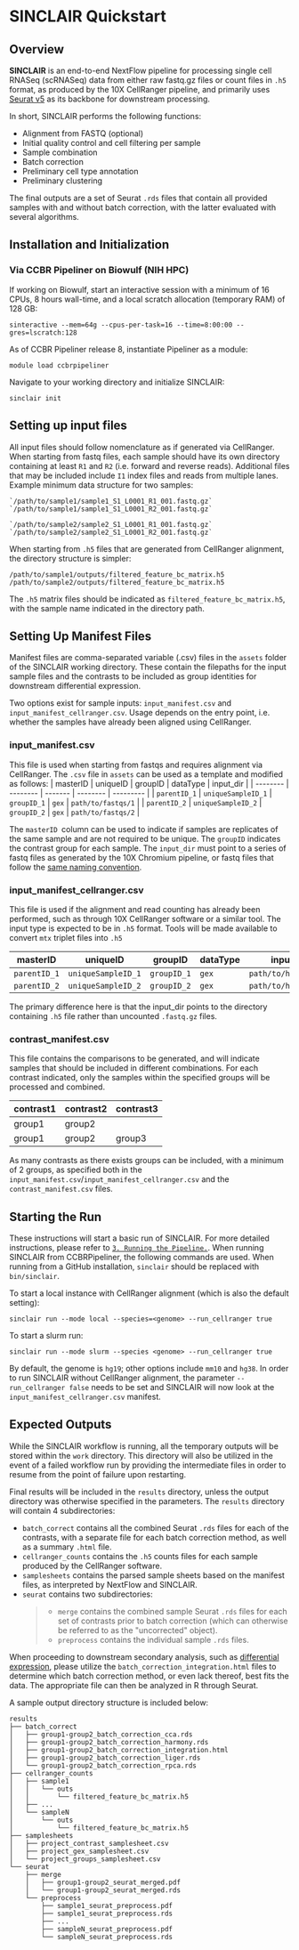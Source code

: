 # SINCLAIR Quickstart

## Overview

**SINCLAIR** is an end-to-end NextFlow pipeline for processing single cell RNASeq (scRNASeq) data from either raw fastq.gz files or count files in `.h5` format, as produced by the 10X CellRanger pipeline, and primarily uses [Seurat v5](https://www.satijalab.org/Seurat) as its backbone for downstream processing.

In short, SINCLAIR performs the following functions:

- Alignment from FASTQ (optional)
- Initial quality control and cell filtering per sample
- Sample combination
- Batch correction
- Preliminary cell type annotation
- Preliminary clustering

The final outputs are a set of Seurat `.rds` files that contain all provided samples with and without batch correction, with the latter evaluated with several algorithms.

## Installation and Initialization

### Via CCBR Pipeliner on Biowulf (NIH HPC)

If working on Biowulf, start an interactive session with a minimum of 16 CPUs, 8 hours wall-time, and a local scratch allocation (temporary RAM) of 128 GB:

```
sinteractive --mem=64g --cpus-per-task=16 --time=8:00:00 --gres=lscratch:128
```

As of CCBR Pipeliner release 8, instantiate Pipeliner as a module:

```
module load ccbrpipeliner
```

Navigate to your working directory and initialize SINCLAIR:

```
sinclair init
```

## Setting up input files

All input files should follow nomenclature as if generated via CellRanger. When starting from fastq files, each sample should have its own directory containing at least `R1` and `R2` (i.e. forward and reverse reads). Additional files that may be included include `I1` index files and reads from multiple lanes. Example minimum data structure for two samples:

```
`/path/to/sample1/sample1_S1_L0001_R1_001.fastq.gz`
`/path/to/sample1/sample1_S1_L0001_R2_001.fastq.gz`

`/path/to/sample2/sample2_S1_L0001_R1_001.fastq.gz`
`/path/to/sample2/sample2_S1_L0001_R2_001.fastq.gz`
```

When starting from `.h5` files that are generated from CellRanger alignment, the directory structure is simpler:

`/path/to/sample1/outputs/filtered_feature_bc_matrix.h5`
`/path/to/sample2/outputs/filtered_feature_bc_matrix.h5`

The `.h5` matrix files should be indicated as `filtered_feature_bc_matrix.h5`, with the sample name indicated in the directory path.

## Setting Up Manifest Files

Manifest files are comma-separated variable (.csv) files in the `assets` folder of the SINCLAIR working directory. These contain the filepaths for the input sample files and the contrasts to be included as group identities for downstream differential expression.

Two options exist for sample inputs: `input_manifest.csv` and `input_manifest_cellranger.csv`. Usage depends on the entry point, i.e. whether the samples have already been aligned using CellRanger.

### input_manifest.csv

This file is used when starting from fastqs and requires alignment via CellRanger. The `.csv` file in `assets` can be used as a template and modified as follows:
| masterID | uniqueID | groupID | dataType | input_dir |
| -------- | -------- | ------- | -------- | --------- |
| `parentID_1` | `uniqueSampleID_1` | `groupID_1` | `gex` | `path/to/fastqs/1` |
| `parentID_2` | `uniqueSampleID_2` | `groupID_2` | `gex` | `path/to/fastqs/2` |

The `masterID `column can be used to indicate if samples are replicates of the same sample and are not required to be unique. The `groupID` indicates the contrast group for each sample. The `input_dir` must point to a series of fastq files as generated by the 10X Chromium pipeline, or fastq files that follow the [same naming convention](https://www.10xgenomics.com/support/software/cell-ranger/latest/analysis/inputs/cr-specifying-fastqs#file-naming-convention).

### input_manifest_cellranger.csv

This file is used if the alignment and read counting has already been performed, such as through 10X CellRanger software or a similar tool. The input type is expected to be in `.h5` format. Tools will be made available to convert `mtx` triplet files into `.h5`

| masterID     | uniqueID           | groupID     | dataType | input_dir            |
| ------------ | ------------------ | ----------- | -------- | -------------------- |
| `parentID_1` | `uniqueSampleID_1` | `groupID_1` | `gex`    | `path/to/h5Counts/1` |
| `parentID_2` | `uniqueSampleID_2` | `groupID_2` | `gex`    | `path/to/h5Counts/2` |

The primary difference here is that the input_dir points to the directory containing `.h5` file rather than uncounted `.fastq.gz` files.

### contrast_manifest.csv

This file contains the comparisons to be generated, and will indicate samples that should be included in different combinations. For each contrast indicated, only the samples within the specified groups will be processed and combined.

| contrast1 | contrast2 | contrast3 |
| --------- | --------- | --------- |
| group1    | group2    |
| group1    | group2    | group3    |

As many contrasts as there exists groups can be included, with a minimum of 2 groups, as specified both in the `input_manifest.csv`/`input_manifest_cellranger.csv` and the `contrast_manifest.csv` files.

## Starting the Run

These instructions will start a basic run of SINCLAIR. For more detailed instructions, please refer to [`3. Running the Pipeline.`](./run.md). When running SINCLAIR from CCBRPipeliner, the following commands are used. When running from a GitHub installation, `sinclair` should be replaced with `bin/sinclair`.

To start a local instance with CellRanger alignment (which is also the default setting):

```
sinclair run --mode local --species=<genome> --run_cellranger true
```

To start a slurm run:

```
sinclair run --mode slurm --species <genome> --run_cellranger true
```

By default, the genome is `hg19`; other options include `mm10` and `hg38`. In order to run SINCLAIR without CellRanger alignment, the parameter `--run_cellranger false` needs to be set and SINCLAIR will now look at the `input_manifest_cellranger.csv` manifest.

## Expected Outputs

While the SINCLAIR workflow is running, all the temporary outputs will be stored within the `work` directory. This directory will also be utilized in the event of a failed workflow run by providing the intermediate files in order to resume from the point of failure upon restarting.

Final results will be included in the `results` directory, unless the output directory was otherwise specified in the parameters. The `results` directory will contain 4 subdirectories:

- `batch_correct` contains all the combined Seurat `.rds` files for each of the contrasts, with a separate file for each batch correction method, as well as a summary `.html` file.
- `cellranger_counts` contains the `.h5` counts files for each sample produced by the CellRanger software.
- `samplesheets` contains the parsed sample sheets based on the manifest files, as interpreted by NextFlow and SINCLAIR.
- `seurat` contains two subdirectories:
  > - `merge` contains the combined sample Seurat `.rds` files for each set of contrasts prior to batch correction (which can otherwise be referred to as the "uncorrected" object).
  > - `preprocess` contains the individual sample `.rds` files.

When proceeding to downstream secondary analysis, such as [differential expression](./differentialExpression.md), please utilize the `batch_correction_integration.html` files to determine which batch correction method, or even lack thereof, best fits the data. The appropriate file can then be analyzed in R through Seurat.

A sample output directory structure is included below:

```
results
├── batch_correct
│   ├── group1-group2_batch_correction_cca.rds
│   ├── group1-group2_batch_correction_harmony.rds
│   ├── group1-group2_batch_correction_integration.html
│   ├── group1-group2_batch_correction_liger.rds
│   └── group1-group2_batch_correction_rpca.rds
├── cellranger_counts
│   ├── sample1
│   │   └── outs
│   │       └── filtered_feature_bc_matrix.h5
│   ├── ...
│   └── sampleN
│       └── outs
│           └── filtered_feature_bc_matrix.h5
├── samplesheets
│   ├── project_contrast_samplesheet.csv
│   ├── project_gex_samplesheet.csv
│   └── project_groups_samplesheet.csv
└── seurat
    ├── merge
    │   ├── group1-group2_seurat_merged.pdf
    │   └── group1-group2_seurat_merged.rds
    └── preprocess
        ├── sample1_seurat_preprocess.pdf
        ├── sample1_seurat_preprocess.rds
        ├── ...
        ├── sampleN_seurat_preprocess.pdf
        └── sampleN_seurat_preprocess.rds

```

